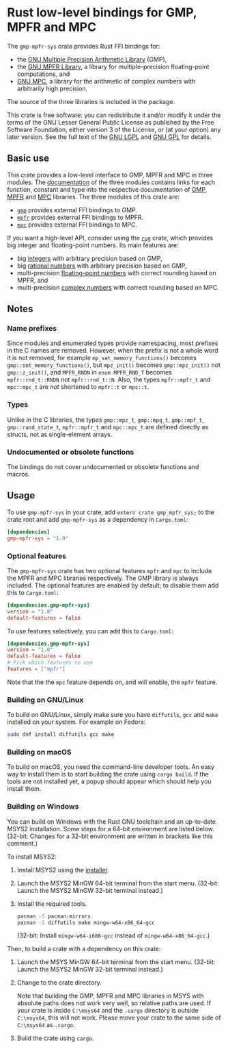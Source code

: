 # Rust low-level bindings for GMP, MPFR and MPC

The `gmp-mpfr-sys` crate provides Rust FFI bindings for:

* the [GNU Multiple Precision Arithmetic Library][gmp] (GMP),
* the [GNU MPFR Library][mpfr], a library for multiple-precision
  floating-point computations, and
* [GNU MPC][mpc], a library for the arithmetic of complex numbers with
  arbitrarily high precision.

The source of the three libraries is included in the package.

This crate is free software: you can redistribute it and/or modify it
under the terms of the GNU Lesser General Public License as published
by the Free Software Foundation, either version 3 of the License, or
(at your option) any later version. See the full text of the
[GNU LGPL][lgpl] and [GNU GPL][gpl] for details.

## Basic use

This crate provides a low-level interface to GMP, MPFR and MPC in
three modules. The [documentation][sys] of the three modules contains
links for each function, constant and type into the respective
documentation of [GMP][gmp doc], [MPFR][mpfr doc] and [MPC][mpc doc]
libraries. The three modules of this crate are:

* [`gmp`][sys gmp] provides external FFI bindings to GMP.
* [`mpfr`][sys mpfr] provides external FFI bindings to MPFR.
* [`mpc`][sys mpc] provides external FFI bindings to MPC.

If you want a high-level API, consider using the [`rug`][rug] crate,
which provides big integer and floating-point numbers. Its main
features are:

* big [integers][rug int] with arbitrary precision based on GMP,
* big [rational numbers][rug rat] with arbitrary precision based on
  GMP,
* multi-precision [floating-point numbers][rug flo] with correct
  rounding based on MPFR, and
* multi-precision [complex numbers][rug com] with correct rounding
  based on MPC.

## Notes

### Name prefixes

Since modules and enumerated types provide namespacing, most prefixes
in the C names are removed. However, when the prefix is not a whole
word it is not removed, for example `mp_set_memory_functions()`
becomes `gmp::set_memory_functions()`, but `mpz_init()` becomes
`gmp::mpz_init()` not `gmp::z_init()`, and `MPFR_RNDN` in
`enum MPFR_RND_T` becomes `mpfr::rnd_t::RNDN` not `mpfr::rnd_t::N`.
Also, the types `mpfr::mpfr_t` and `mpc::mpc_t` are *not* shortened to
`mpfr::t` or `mpc::t`.

### Types

Unlike in the C libraries, the types `gmp::mpz_t`, `gmp::mpq_t`,
`gmp::mpf_t`, `gmp::rand_state_t`, `mpfr::mpfr_t` and `mpc::mpc_t` are
defined directly as structs, not as single-element arrays.

### Undocumented or obsolete functions

The bindings do not cover undocumented or obsolete functions and
macros.

## Usage

To use `gmp-mpfr-sys` in your crate, add `extern crate gmp_mpfr_sys;`
to the crate root and add `gmp-mpfr-sys` as a dependency in
`Cargo.toml`:

```toml
[dependencies]
gmp-mpfr-sys = "1.0"
```

### Optional features

The `gmp-mpfr-sys` crate has two optional features `mpfr` and `mpc` to
include the MPFR and MPC libraries respectively. The GMP library is
always included. The optional features are enabled by default; to
disable them add this to `Cargo.toml`:

```toml
[dependencies.gmp-mpfr-sys]
version = "1.0"
default-features = false
```

To use features selectively, you can add this to `Cargo.toml`:

```toml
[dependencies.gmp-mpfr-sys]
version = "1.0"
default-features = false
# Pick which features to use
features = ["mpfr"]
```

Note that the the `mpc` feature depends on, and will enable, the
`mpfr` feature.

### Building on GNU/Linux

To build on GNU/Linux, simply make sure you have `diffutils`, `gcc`
and `make` installed on your system. For example on Fedora:

```sh
sudo dnf install diffutils gcc make
```

### Building on macOS

To build on macOS, you need the command-line developer tools. An easy
way to install them is to start building the crate using
`cargo build`. If the tools are not installed yet, a popup should
appear which should help you install them.

### Building on Windows

You can build on Windows with the Rust GNU toolchain and an up-to-date
MSYS2 installation. Some steps for a 64-bit environment are listed
below. (32-bit: Changes for a 32-bit environment are written in
brackets like this comment.)

To install MSYS2:

1. Install MSYS2 using the [installer][msys].

2. Launch the MSYS2 MinGW 64-bit terminal from the start
   menu. (32-bit: Launch the MSYS2 MinGW 32-bit terminal instead.)

3. Install the required tools.

   ```sh
   pacman -S pacman-mirrors
   pacman -S diffutils make mingw-w64-x86_64-gcc
   ```
   
   (32-bit: Install `mingw-w64-i686-gcc` instead of
   `mingw-w64-x86_64-gcc`.)
   
Then, to build a crate with a dependency on this crate:

1. Launch the MSYS MinGW 64-bit terminal from the start menu. (32-bit:
   Launch the MSYS2 MinGW 32-bit terminal instead.)

2. Change to the crate directory.

   Note that building the GMP, MPFR and MPC libraries in MSYS with
   absolute paths does not work very well, so relative paths are
   used. If your crate is inside `C:\msys64` and the `.cargo`
   directory is outside `C:\msys64`, this will not work. Please move
   your crate to the same side of `C:\msys64` as `.cargo`.

3. Build the crate using `cargo`.

[gmp doc]:  https://tspiteri.gitlab.io/gmp-mpfr-sys/gmp/index.html
[gmp]:      https://gmplib.org/
[gpl]:      https://www.gnu.org/licenses/gpl-3.0.html
[lgpl]:     https://www.gnu.org/licenses/lgpl-3.0.en.html
[mpc doc]:  https://tspiteri.gitlab.io/gmp-mpfr-sys/mpc/index.html
[mpc]:      http://www.multiprecision.org/
[mpfr doc]: https://tspiteri.gitlab.io/gmp-mpfr-sys/mpfr/index.html
[mpfr]:     http://www.mpfr.org/
[msys]:     https://msys2.github.io/
[rug com]:  https://docs.rs/rug/*/rug/struct.Complex.html
[rug flo]:  https://docs.rs/rug/*/rug/struct.Float.html
[rug int]:  https://docs.rs/rug/*/rug/struct.Integer.html
[rug rat]:  https://docs.rs/rug/*/rug/struct.Rational.html
[rug]:      https://docs.rs/rug/*/rug/index.html
[sys gmp]:  https://docs.rs/gmp-mpfr-sys/~1.0.8/gmp_mpfr_sys/gmp/index.html
[sys mpc]:  https://docs.rs/gmp-mpfr-sys/~1.0.8/gmp_mpfr_sys/mpc/index.html
[sys mpfr]: https://docs.rs/gmp-mpfr-sys/~1.0.8/gmp_mpfr_sys/mpfr/index.html
[sys]:      https://docs.rs/gmp-mpfr-sys/~1.0.8/gmp_mpfr_sys/index.html
